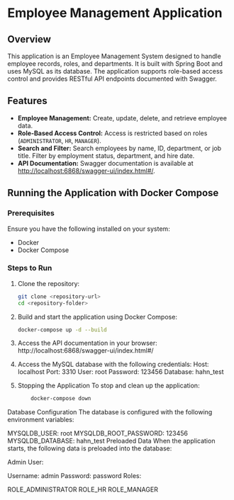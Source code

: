 # Employee Management Application

## Overview
This application is an Employee Management System designed to handle employee records, roles, and departments. It is built with Spring Boot and uses MySQL as its database. The application supports role-based access control and provides RESTful API endpoints documented with Swagger.

## Features
- **Employee Management:** Create, update, delete, and retrieve employee data.
- **Role-Based Access Control:** Access is restricted based on roles (`ADMINISTRATOR`, `HR`, `MANAGER`).
- **Search and Filter:** Search employees by name, ID, department, or job title. Filter by employment status, department, and hire date.
- **API Documentation:** Swagger documentation is available at [http://localhost:6868/swagger-ui/index.html#/](http://localhost:6868/swagger-ui/index.html#/).

## Running the Application with Docker Compose

### Prerequisites
Ensure you have the following installed on your system:
- Docker
- Docker Compose

### Steps to Run
1. Clone the repository:
   ```bash
   git clone <repository-url>
   cd <repository-folder>

2. Build and start the application using Docker Compose:
    ```bash
    docker-compose up -d --build

3. Access the API documentation in your browser: http://localhost:6868/swagger-ui/index.html#/

4. Access the MySQL database with the following credentials:
    Host: localhost
    Port: 3310
    User: root
    Password: 123456
    Database: hahn_test

5. Stopping the Application
    To stop and clean up the application:
    ```bash
        docker-compose down
Database Configuration
The database is configured with the following environment variables:

MYSQLDB_USER: root
MYSQLDB_ROOT_PASSWORD: 123456
MYSQLDB_DATABASE: hahn_test
Preloaded Data
When the application starts, the following data is preloaded into the database:

Admin User:

Username: admin
Password: password
Roles:

ROLE_ADMINISTRATOR
ROLE_HR
ROLE_MANAGER
